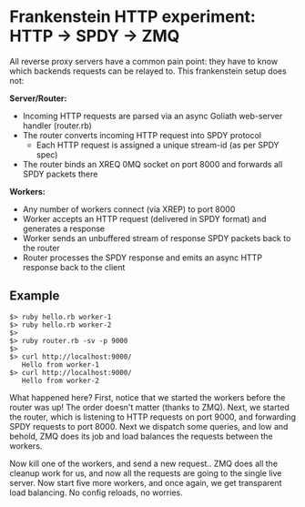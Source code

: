 # Frankenstein HTTP experiment: HTTP -> SPDY -> ZMQ

All reverse proxy servers have a common pain point: they have to know which backends requests can be relayed to. This frankenstein setup does not:

**Server/Router:**

- Incoming HTTP requests are parsed via an async Goliath web-server handler (router.rb)
- The router converts incoming HTTP request into SPDY protocol
    - Each HTTP request is assigned a unique stream-id (as per SPDY spec)
- The router binds an XREQ 0MQ socket on port 8000 and forwards all SPDY packets there

**Workers:**

- Any number of workers connect (via XREP) to port 8000
- Worker accepts an HTTP request (delivered in SPDY format) and generates a response
- Worker sends an unbuffered stream of response SPDY packets back to the router
- Router processes the SPDY response and emits an async HTTP response back to the client

## Example

    $> ruby hello.rb worker-1
    $> ruby hello.rb worker-2
    $>
    $> ruby router.rb -sv -p 9000
    $>
    $> curl http://localhost:9000/
       Hello from worker-1
    $> curl http://localhost:9000/
       Hello from worker-2

What happened here? First, notice that we started the workers before the router was up! The order doesn't matter (thanks to ZMQ). Next, we started the router, which is listening to HTTP requests on port 9000, and forwarding SPDY requests to port 8000. Next we dispatch some queries, and low and behold, ZMQ does its job and load balances the requests between the workers.

Now kill one of the workers, and send a new request.. ZMQ does all the cleanup work for us, and now all the requests are going to the single live server. Now start five more workers, and once again, we get transparent load balancing. No config reloads, no worries.